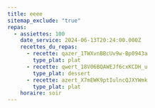 ```yaml
---
title: eeee
sitemap_exclude: "true"
repas:
  - assiettes: 100
    date_service: 2024-06-13T20:24:00.000Z
    recettes_du_repas:
      - recette: qazer_1TWXvnBBcUv9w-Bp0943a
        type_plat: plat
      - recette: qwert_18V06BQAWEJf6cxKCDH_u
        type_plat: dessert
      - recette: azert_X7mEWK9ptIulncQJXYWmk
        type_plat: plat
    horaire: soir
---
```

